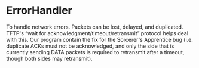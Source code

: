 # ErrorHandler
To handle network errors. Packets can be lost, delayed, and duplicated. TFTP's “wait for acknowledgment/timeout/retransmit” protocol helps deal with this. Our program contain the fix for the Sorcerer's Apprentice bug (i.e. duplicate ACKs must not be acknowledged, and only the side that is currently sending DATA packets is required to retransmit after a timeout, though both sides may retransmit).

